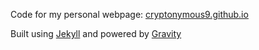 Code for my personal webpage: [cryptonymous9.github.io](https://cryptonymous9.github.io)

Built using [Jekyll](https://github.com/jekyll/jekyll) and powered by [Gravity](https://github.com/hemangsk/Gravity)
